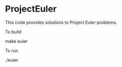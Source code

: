 # ProjectEuler

This code provides solutions to Project Euler problems.

To build

  make euler

To run

  ./euler
